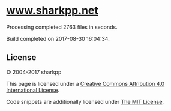 # www.sharkpp.net

Processing completed 2763 files in  seconds.

Build completed on 2017-08-30 16:04:34.

## License

&copy; 2004-2017 sharkpp

This page is licensed under a [Creative Commons Attribution 4.0 International License](http://creativecommons.org/licenses/by/4.0/).

Code snippets are additionally licensed under [The MIT License](http://opensource.org/licenses/MIT).
